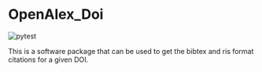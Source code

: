 # OpenAlex_Doi
![pytest](https://github.com/JavalVyas2000/OpenAlexDoi/actions/workflows/pytest.yml/badge.svg) <br> 

This is a software package that can be used to get the bibtex and ris format citations for a given DOI. 

